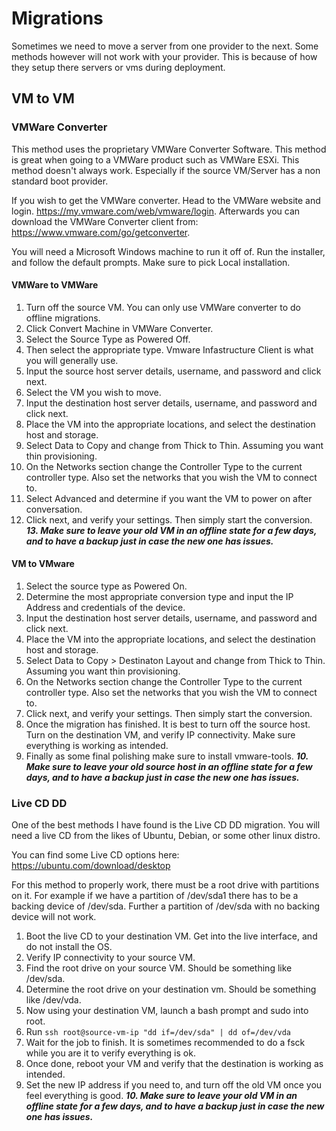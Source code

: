 <!-- TITLE: Linux Migrations -->
<!-- SUBTITLE: A few different options for migrating linux servers to another platform. -->

# Migrations
Sometimes we need to move a server from one provider to the next. Some methods however will not work with your provider. This is because of how they setup there servers or vms during deployment.


## VM to VM 

### VMWare Converter

This method uses the proprietary VMWare Converter Software. This method is great when going to a VMWare product such as VMWare ESXi. This method doesn't always work. Especially if the source VM/Server has a non standard boot provider.

If you wish to get the VMWare converter. Head to the VMWare website and login. https://my.vmware.com/web/vmware/login.
Afterwards you can download the VMWare Converter client from: https://www.vmware.com/go/getconverter.

You will need a Microsoft Windows machine to run it off of. Run the installer, and follow the default prompts. Make sure to pick Local installation. 

#### VMWare to VMWare
1. Turn off the source VM. You can only use VMWare converter to do offline migrations.
2. Click Convert Machine in VMWare Converter.
3. Select the Source Type as Powered Off.
4. Then select the appropriate type. Vmware Infastructure Client is what you will generally use.
5. Input the source host server details, username, and password and click next.
6. Select the VM you wish to move. 
7. Input the destination host server details, username, and password and click next. 
8. Place the VM into the appropriate locations, and select the destination host and storage. 
9. Select Data to Copy and change from Thick to Thin. Assuming you want thin provisioning.
10. On the Networks section change the Controller Type to the current controller type. Also set the networks that you wish the VM to connect to.
11. Select Advanced and determine if you want the VM to power on after conversation.
12. Click next, and verify your settings. Then simply start the conversion.
***13. Make sure to leave your old VM in an offline state for a few days, and to have a backup just in case the new one has issues.***


#### VM to VMware
1. Select the source type as Powered On.
2. Determine the most appropriate conversion type and input the IP Address and credentials of the device. 
3. Input the destination host server details, username, and password and click next. 
4. Place the VM into the appropriate locations, and select the destination host and storage. 
5.  Select Data to Copy > Destinaton Layout and change from Thick to Thin. Assuming you want thin provisioning.
6.  On the Networks section change the Controller Type to the current controller type. Also set the networks that you wish the VM to connect to.
7.  Click next, and verify your settings. Then simply start the conversion.
8. Once the migration has finished. It is best to turn off the source host. Turn on the destination VM, and verify IP connectivity. Make sure everything is working as intended.
9. Finally as some final polishing make sure to install vmware-tools.
***10. Make sure to leave your old source host in an offline state for a few days, and to have a backup just in case the new one has issues.***



### Live CD DD

One of the best methods I have found is the Live CD DD migration. You will need a live CD from the likes of Ubuntu, Debian, or some other linux distro. 

You can find some Live CD options here: https://ubuntu.com/download/desktop

For this method to properly work, there must be a root drive with partitions on it. For example if we have a partition of /dev/sda1 there has to be a backing device of /dev/sda. Further a partition of /dev/sda with no backing device will not work. 

1. Boot the live CD to your destination VM. Get into the live interface, and do not install the OS.
2. Verify IP connectivity to your source VM.
3. Find the root drive on your source VM. Should be something like /dev/sda.
4. Determine the root drive on your destination vm. Should be something like /dev/vda.
5. Now using your destination VM, launch a bash prompt and sudo into root.
6. Run ```ssh root@source-vm-ip "dd if=/dev/sda" | dd of=/dev/vda```
7. Wait for the job to finish. It is sometimes recommended to do a fsck while you are it to verify everything is ok.
8. Once done, reboot your VM and verify that the destination is working as intended. 
9. Set the new IP address if you need to, and turn off the old VM once you feel everything is good.
***10. Make sure to leave your old VM in an offline state for a few days, and to have a backup just in case the new one has issues.***



